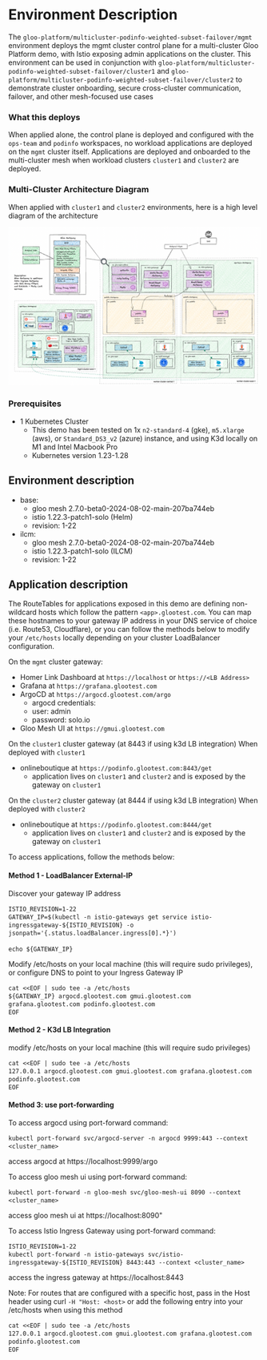 # Environment Description
The `gloo-platform/multicluster-podinfo-weighted-subset-failover/mgmt` environment deploys the mgmt cluster control plane for a multi-cluster Gloo Platform demo, with Istio exposing admin applications on the cluster. This environment can be used in conjunction with `gloo-platform/multicluster-podinfo-weighted-subset-failover/cluster1` and `gloo-platform/multicluster-podinfo-weighted-subset-failover/cluster2` to demonstrate cluster onboarding, secure cross-cluster communication, failover, and other mesh-focused use cases

### What this deploys
When applied alone, the control plane is deployed and configured with the `ops-team` and `podinfo` workspaces, no workload applications are deployed on the `mgmt` cluster itself. Applications are deployed and onboarded to the multi-cluster mesh when workload clusters `cluster1` and `cluster2` are deployed.

### Multi-Cluster Architecture Diagram
When applied with `cluster1` and `cluster2` environments, here is a high level diagram of the architecture

![High Level Architecture](../.images/gloo-platform-multicluster-podinfo-weighted-subset-failover-full-arch-1a.png)

### Prerequisites
- 1 Kubernetes Cluster
    - This demo has been tested on 1x `n2-standard-4` (gke), `m5.xlarge` (aws), or `Standard_DS3_v2` (azure) instance, and using K3d locally on M1 and Intel Macbook Pro
    - Kubernetes version 1.23-1.28

## Environment description
- base:
    - gloo mesh 2.7.0-beta0-2024-08-02-main-207ba744eb
    - istio 1.22.3-patch1-solo (Helm)
    - revision: 1-22
- ilcm:
    - gloo mesh 2.7.0-beta0-2024-08-02-main-207ba744eb
    - istio 1.22.3-patch1-solo (ILCM)
    - revision: 1-22

## Application description

The RouteTables for applications exposed in this demo are defining non-wildcard hosts which follow the pattern `<app>.glootest.com`. You can map these hostnames to your gateway IP address in your DNS service of choice (i.e. Route53, Cloudflare), or you can follow the methods below to modify your `/etc/hosts` locally depending on your cluster LoadBalancer configuration.

On the `mgmt` cluster gateway:
- Homer Link Dashboard at `https://localhost` or `https://<LB Address>`
- Grafana at `https://grafana.glootest.com`
- ArgoCD at `https://argocd.glootest.com/argo`
    - argocd credentials:
    - user: admin
    - password: solo.io
- Gloo Mesh UI at `https://gmui.glootest.com`

On the `cluster1` cluster gateway (at 8443 if using k3d LB integration) When deployed with `cluster1`
- onlineboutique at `https://podinfo.glootest.com:8443/get`
    - application lives on `cluster1` and `cluster2` and is exposed by the gateway on `cluster1`

On the `cluster2` cluster gateway (at 8444 if using k3d LB integration) When deployed with `cluster2`
- onlineboutique at `https://podinfo.glootest.com:8444/get`
    - application lives on `cluster1` and `cluster2` and is exposed by the gateway on `cluster1`

To access applications, follow the methods below:

#### Method 1 - LoadBalancer External-IP

Discover your gateway IP address
```
ISTIO_REVISION=1-22
GATEWAY_IP=$(kubectl -n istio-gateways get service istio-ingressgateway-${ISTIO_REVISION} -o jsonpath='{.status.loadBalancer.ingress[0].*}')

echo ${GATEWAY_IP}
```

Modify /etc/hosts on your local machine (this will require sudo privileges), or configure DNS to point to your Ingress Gateway IP
```
cat <<EOF | sudo tee -a /etc/hosts
${GATEWAY_IP} argocd.glootest.com gmui.glootest.com grafana.glootest.com podinfo.glootest.com
EOF
```

#### Method 2 - K3d LB Integration
modify /etc/hosts on your local machine (this will require sudo privileges)
```
cat <<EOF | sudo tee -a /etc/hosts
127.0.0.1 argocd.glootest.com gmui.glootest.com grafana.glootest.com podinfo.glootest.com
EOF
```

#### Method 3: use port-forwarding

To access argocd using port-forward command:
```
kubectl port-forward svc/argocd-server -n argocd 9999:443 --context <cluster_name>
```
access argocd at https://localhost:9999/argo



To access gloo mesh ui using port-forward command:
```
kubectl port-forward -n gloo-mesh svc/gloo-mesh-ui 8090 --context <cluster_name>
```
access gloo mesh ui at https://localhost:8090"



To access Istio Ingress Gateway using port-forward command:
```
ISTIO_REVISION=1-22
kubectl port-forward -n istio-gateways svc/istio-ingressgateway-${ISTIO_REVISION} 8443:443 --context <cluster_name>
```
access the ingress gateway at https://localhost:8443


Note: For routes that are configured with a specific host, pass in the Host header using curl `-H "Host: <host>` or add the following entry into your /etc/hosts when using this method
```
cat <<EOF | sudo tee -a /etc/hosts
127.0.0.1 argocd.glootest.com gmui.glootest.com grafana.glootest.com podinfo.glootest.com
EOF
```